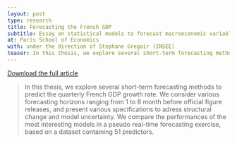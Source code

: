 ```yaml
---
layout: post
type: research
title: Forecasting the French GDP
subtitle: Essay on statistical models to forecast macroeconomic variables
at: Paris School of Economics
with: under the direction of Stephane Gregoir (INSEE)
teaser: In this thesis, we explore several short-term forecasting methods to predict the quarterly French GDP growth rate. We consider various forecasting horizons ranging from 1 to 8 month before official figure releases... (click to continue and download pdf)
---
```


<a href="{{ base.url }}/download/master_thesis_saleille_240815.pdf" target="_blank">Download the full article</a>

> In this thesis, we explore several short-term forecasting methods to predict the quarterly French GDP growth rate. We consider various forecasting horizons ranging from 1 to 8 month before official figure releases, and present various specifications to adress structural change and model uncertainty. We compare the performances of the most interesting models in a pseudo real-time forecasting exercise, based on a dataset containing 51 predictors.